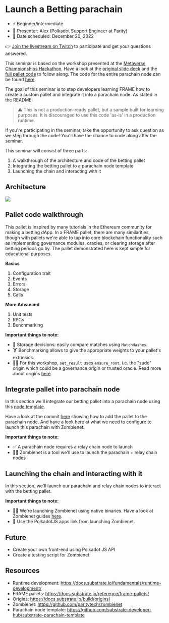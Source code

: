 # Launch a Betting parachain 

* ⚡️ Beginner/intermediate
* 👤 Presenter: Alex (Polkadot Support Engineer at Parity)
* 📆 Date scheduled: December 20, 2022

👉 [Join the livestream on Twitch](https://www.twitch.tv/polkadotdev) to participate and get your questions answered.

This seminar is based on the workshop presented at the [Metaverse Championships Hackathon](https://metaversechampionship.gg/). Have a look at the [original slide deck](https://docs.google.com/presentation/d/1AYPLyINiBo-G1K_2vN197rUiHWy-UI1h8pDeTOxpIQw/edit#slide=id.g1a972ab7d27_0_0) and the [full pallet code](https://github.com/AlexD10S/substrate-betting) to follow along. The code for the entire parachain node can be found [here](https://github.com/AlexD10S/betting-parachain).

The goal of this seminar is to step developers learning FRAME how to create a custom pallet and integrate it into a parachain node. As stated in the README:

> ⚠️ This is not a production-ready pallet, but a sample built for learning purposes. It is discouraged to use this code 'as-is' in a production runtime.

If you're participating in the seminar, take the opportunity to ask question as we step through the code! You'll have the chance to code along after the seminar.

This seminar will consist of three parts:

1. A walkthrough of the architecture and code of the betting pallet
2. Integrating the betting pallet to a parachain node template
3. Launching the chain and interacting with it

## Architecture

![](https://i.imgur.com/Q7rU7pb.png)

## Pallet code walkthrough

This pallet is inspired by many tutorials in the Ethereum community for making a betting dApp. In a FRAME pallet, there are many similarities, though with pallets we're able to tap into core blockchain functionality such as implementing governance modules, oracles, or clearing storage after betting periods go by. The pallet demonstrated here is kept simple for educational purposes.

**Basics**

1. Configuration trait
2. Events
3. Errors
4. Storage
5. Calls

**More Advanced**

1. Unit tests
2. RPCs
3. Benchmarking 

**Important things to note:**

* 🦀 Storage decisions: easily compare matches using `MatchHashes`.
* 🏋️ Benchmarking allows to give the appropriate weights to your pallet's extrinsics.
* 👮‍♂️ For this workshop, `set_result` uses `ensure_root`, i.e. the "sudo" origin which could be a governance origin or trusted oracle. Read more about origins [here](https://docs.substrate.io/build/origins/).

## Integrate pallet into parachain node

In this section we'll integrate our betting pallet into a parachain node using this [node template](https://github.com/substrate-developer-hub/substrate-parachain-template). 

Have a look at the commit [here](https://github.com/AlexD10S/betting-parachain/commit/861096a2263b85a30fb992ac8d887e279c979526#diff-0ec06ea58bd455f09ce6b3bb4c2c1c0d37bda51c1e1be2151c560c9c973959ec) showing how to add the pallet to the parachain node. And have a look [here](https://github.com/AlexD10S/betting-parachain/commit/150d4121362ed6780fd22b40ddc2169de42afae0) at what we need to configure to launch this parachain with Zombienet.

**Important things to note:**
* ✅ A parachain node requires a relay chain node to launch
* 🧟‍♂️ Zombienet is a tool we'll use to launch the parachain + relay chain nodes

## Launching the chain and interacting with it

In this section, we'll launch our parachain and relay chain nodes to interact with the betting pallet.

**Important things to note:**

* 🧟‍♂️ We're launching Zombienet using native binaries. Have a look at Zombienet guides [here](https://paritytech.github.io/zombienet/guide.html).
*  👀 Use the PolkadotJS apps link from launching Zombienet.

## Future

* Create your own front-end using Polkadot JS API
* Create a testing script for Zombienet

## Resources

* Runtime development: https://docs.substrate.io/fundamentals/runtime-development/
* FRAME pallets: https://docs.substrate.io/reference/frame-pallets/
* Origins: https://docs.substrate.io/build/origins/
* Zombienet: https://github.com/paritytech/zombienet
* Parachain node template: https://github.com/substrate-developer-hub/substrate-parachain-template
